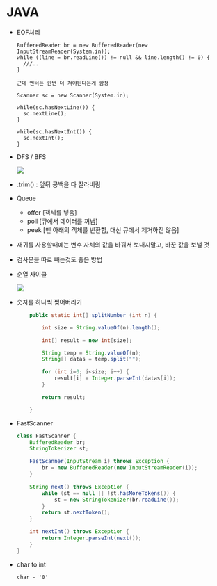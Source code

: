 # JAVA

- EOF처리

  ```
  BufferedReader br = new BufferedReader(new InputStreamReader(System.in));
  while ((line = br.readLine()) != null && line.length() != 0) {
    ///..
  }

  근데 엔터는 한번 더 쳐야된다는게 함정

  Scanner sc = new Scanner(System.in);

  while(sc.hasNextLine()) {
    sc.nextLine();
  }

  while(sc.hasNextInt()) {
    sc.nextInt();
  }
  ```

- DFS / BFS

  ![](https://cdn.namuwikiusercontent.com/s/1fe9246903b78fae07577b243a0b22791e02cb39640d5cbaae10d9849343b4ea6f162a9a677a5892fbf7819abd4ef7221ebd3608849cfb66793411fb5e6439514ed5c5e86db6d87a310ee3a249998ad2?e=1528159424&k=r3mCuuvSpH1FMcdeAaKDiw)

- .trim() : 앞뒤 공백을 다 잘라버림

- Queue

  - offer [객체를 넣음]
  - poll [큐에서 데이터를 꺼냄]
  - peek [맨 아래의 객체를 반환함, 대신 큐에서 제거하진 않음]

- 재귀를 사용할때에는 변수 자체의 값을 바꿔서 보내지말고, 바꾼 값을 보낼 것

- 검사문을 따로 빼는것도 좋은 방법




- 순열 사이클

  ![](http://postfiles16.naver.net/MjAxNzAxMjBfMTAg/MDAxNDg0ODg2MjQ2MDg2.afKKnIG5_x6NGwtMXs27WOn00RVMJJk9tdZy6P86PpEg.6iMeKjDmWjhaUPRNo98wPa27duA-yhDLulf5dCWYDJMg.JPEG.occidere/image_1720970261484886234692.jpg?type=w773)



- 숫자를 하나씩 찢어버리기

  ```java
      public static int[] splitNumber (int n) {

          int size = String.valueOf(n).length();

          int[] result = new int[size];

          String temp = String.valueOf(n);
          String[] datas = temp.split("");

          for (int i=0; i<size; i++) {
              result[i] = Integer.parseInt(datas[i]);
          }

          return result;

      }
  ```

- FastScanner

  ```java
  class FastScanner {
      BufferedReader br;
      StringTokenizer st;

      FastScanner(InputStream i) throws Exception {
          br = new BufferedReader(new InputStreamReader(i));
      }

      String next() throws Exception {
          while (st == null || !st.hasMoreTokens()) {
              st = new StringTokenizer(br.readLine());
          }
          return st.nextToken();
      }

      int nextInt() throws Exception {
          return Integer.parseInt(next());
      }
  }
  ```

- char to int

  `char - '0'`


















